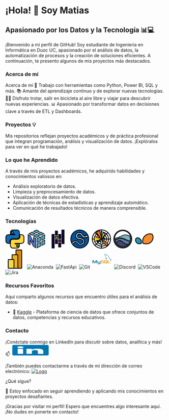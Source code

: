# ¡Hola! 👋 Soy Matias

## Apasionado por los Datos y la Tecnología 📊💻

¡Bienvenido a mi perfil de GitHub! Soy estudiante de Ingeniería en Informática en Duoc UC, apasionado por el análisis de datos, la automatización de procesos y la creación de soluciones eficientes. A continuación, te presento algunos de mis proyectos más destacados.

### Acerca de mí

Acerca de mí
🧰 Trabajo con herramientas como Python, Power BI, SQL y más.
📚 Amante del aprendizaje continuo y de explorar nuevas tecnologías.
🚴‍♂️ Disfruto trotar, salir en bicicleta al aire libre y viajar para descubrir nuevas experiencias.
📊 Apasionado por transformar datos en decisiones clave a través de ETL y Dashboards.

### Proyectos 💡

Mis repositorios reflejan proyectos académicos y de práctica profesional que integran programación, análisis y visualización de datos. ¡Explóralos para ver en qué he trabajado!

### Lo que he Aprendido

A través de mis proyectos académicos, he adquirido habilidades y conocimientos valiosos en:

- Análisis exploratorio de datos.
- Limpieza y preprocesamiento de datos.
- Visualización de datos efectiva.
- Aplicación de técnicas de estadísticas y aprendizaje automático.
- Comunicación de resultados técnicos de manera comprensible.

### Tecnologías 

  <img src="https://raw.githubusercontent.com/Rickhersd/Rickhersd/09c5bc045c5820e2b7ae1b56c9d2e45df8b2cde5/neobrutalist_icons/neo_python.svg" title="Python" alt="Python" width="60" height="60"/>&nbsp;
  <img src="https://raw.githubusercontent.com/Rickhersd/Rickhersd/09c5bc045c5820e2b7ae1b56c9d2e45df8b2cde5/neobrutalist_icons/neo_numpy.svg" title="Numpy" alt="Numpy" width="60" height="60"/>&nbsp;
  <img src="https://raw.githubusercontent.com/Rickhersd/Rickhersd/09c5bc045c5820e2b7ae1b56c9d2e45df8b2cde5/neobrutalist_icons/neo_pandas.svg" title="Pandas" alt="Pandas" width="60" height="60"/>&nbsp;
  <img src="https://raw.githubusercontent.com/Rickhersd/Rickhersd/09c5bc045c5820e2b7ae1b56c9d2e45df8b2cde5/neobrutalist_icons/neo_scipy.svg" title="Scipy" alt="Scipy" width="60" height="60"/>&nbsp;
  <img src="https://raw.githubusercontent.com/Rickhersd/Rickhersd/09c5bc045c5820e2b7ae1b56c9d2e45df8b2cde5/neobrutalist_icons/neo_matplotlib.svg" title="Matplotlib" alt="Matplotlib" width="60" height="60"/>&nbsp;
  <img src="https://raw.githubusercontent.com/Rickhersd/Rickhersd/09c5bc045c5820e2b7ae1b56c9d2e45df8b2cde5/neobrutalist_icons/neo_seaborn.svg" title="Seaborn" alt="Seaborn" width="60" height="60"/>&nbsp;
  <img src="https://raw.githubusercontent.com/Rickhersd/Rickhersd/09c5bc045c5820e2b7ae1b56c9d2e45df8b2cde5/neobrutalist_icons/neo_sklearn.svg" title="Sklearn" alt="Sklearn" width="60" height="60"/>&nbsp;
  <img src="https://github.com/Rickhersd/neo-icons/blob/main/icons/power-bi/neo-power-bi.svg" title="Power-bi" alt="Power-bi" width="60" height="60"/>&nbsp;
  <img src="https://cdn.jsdelivr.net/gh/devicons/devicon/icons/anaconda/anaconda-original.svg" title="Anaconda" alt="Anaconda" width="60" height="60"/>&nbsp;
  <img src="https://cdn.jsdelivr.net/gh/devicons/devicon/icons/fastapi/fastapi-plain.svg" title="FastApi" alt="FastApi" width="60" height="60"/>&nbsp;
  <img src="https://cdn.jsdelivr.net/gh/devicons/devicon/icons/git/git-plain.svg" title="Git" alt="Git" width="60" height="60"/>&nbsp;
  <img src="https://github.com/devicons/devicon/blob/v2.16.0/icons/mysql/mysql-original-wordmark.svg" title="MySQL" alt="MySQL" width="60" height="60"/>&nbsp;
  <img src="https://www.svgrepo.com/show/353655/discord-icon.svg" title="Discord" alt="Discord" width="60" height="60"/>&nbsp;
  <img src="https://cdn.jsdelivr.net/gh/devicons/devicon/icons/vscode/vscode-original.svg" title="VScode" alt="VSCode" width="60" height="60"/>&nbsp;
  <img src="https://25322853.fs1.hubspotusercontent-eu1.net/hub/25322853/hubfs/STAGIL_January2022/Images/jira-software-logo-jira-logo-hd-png.png?width=360&name=jira-software-logo-jira-logo-hd-png.png" title="Jira" alt="Jira" width="60" height="60"/>&nbsp;

### Recursos Favoritos

Aquí comparto algunos recursos que encuentro útiles para el análisis de datos:

- 📰 [Kaggle](https://www.kaggle.com/) - Plataforma de ciencia de datos que ofrece conjuntos de datos, competencias y recursos educativos.

### Contacto

¡Conéctate conmigo en LinkedIn para discutir sobre datos, analítica y más! 📫 
<a href="https://www.linkedin.com/in/matcoloma/">
  <img src="https://github.com/devicons/devicon/blob/v2.16.0/icons/linkedin/linkedin-original.svg" alt="Logo" width="120" height="35"/>
</a>

¡También puedes contactarme a través de mi dirección de correo electrónico:
<a href="matiascc19@gmail.com">
  <img src="https://camo.githubusercontent.com/571384769c09e0c66b45e39b5be70f68f552db3e2b2311bc2064f0d4a9f5983b/68747470733a2f2f696d672e736869656c64732e696f2f62616467652f476d61696c2d4431343833363f7374796c653d666f722d7468652d6261646765266c6f676f3d676d61696c266c6f676f436f6c6f723d7768697465" alt="Logo" width="120" height="35"/>
</a>

¿Qué sigue?

🌟 Estoy enfocado en seguir aprendiendo y aplicando mis conocimientos en proyectos desafiantes.

¡Gracias por visitar mi perfil! Espero que encuentres algo interesante aquí. ¡No dudes en ponerte en contacto!

